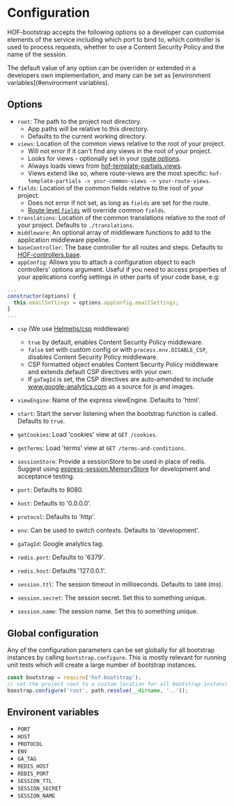 # Configuration

HOF-bootstrap accepts the following options so a developer can customise elements of the service including which port to bind to, which controller is used to process requests, whether to use a Content Security Policy and the name of the session.

The default value of any option can be overriden or extended in a developers own implementation, and many can be set as [environment variables](#environment variables).

## Options

- `root`: The path to the project root directory.
  - App paths will be relative to this directory.
  - Defaults to the current working directory.
- `views`: Location of the common views relative to the root of your project.
  - Will not error if it can't find any views in the root of your project.
  - Looks for views - optionally set in your [route options](#route-options).
  - Always loads views from [hof-template-partials.views](https://github.com/UKHomeOfficeForms/hof-template-partials/tree/master/views).
  - Views extend like so, where route-views are the most specific: `hof-template-partials -> your-common-views -> your-route-views`.
- `fields`: Location of the common fields relative to the root of your project.
  - Does not error if not set, as long as `fields` are set for the route.
  - [Route level `fields`](#route-options) will override common `fields`.
- `translations`: Location of the common translations relative to the root of your project. Defaults to `./translations`.
- `middleware`: An optional array of middleware functions to add to the application middleware pipeline.
- `baseController`: The base controller for all routes and steps. Defaults to [HOF-controllers.base](https://github.com/UKHomeOfficeForms/hof-controllers/blob/master/lib/base-controller.js).
- `appConfig`: Allows you to attach a configuration object to each controllers' options argument. Useful if you need to access properties of your applications config settings in other parts of your code base, e.g:

```javascript
...
constructor(options) {
  this.emailSettings = options.appConfig.emailSettings;
}
...
```
- `csp` (We use [Helmetjs/csp](https://github.com/helmetjs/csp) middleware)
  - `true` by default, enables Content Security Policy middleware.
  - `false` set with custom config or with `process.env.DISABLE_CSP`, disables Content Security Policy middleware.
  - CSP formatted object enables Content Security Policy middleware and extends default CSP directives with your own.
  - If `gaTagId` is set, the CSP directives are auto-amended to include www.google-analytics.com as a source for js and images.

- `viewEngine`: Name of the express viewEngine. Defaults to 'html'.
- `start`: Start the server listening when the bootstrap function is called. Defaults to `true`.
- `getCookies`: Load 'cookies' view at `GET /cookies`.
- `getTerms`: Load 'terms' view at `GET /terms-and-conditions`.
- `sessionStore`: Provide a sessionStore to be used in place of redis. Suggest using [express-session.MemoryStore](https://github.com/expressjs/session/blob/master/session/memory.js) for development and acceptance testing.
- `port`: Defaults to 8080.
- `host`: Defaults to '0.0.0.0'.
- `protocol`: Defaults to 'http'.
- `env`: Can be used to switch contexts. Defaults to 'development'.
- `gaTagId`: Google analytics tag.
- `redis.port`: Defaults to '6379'.
- `redis.host`: Defaults '127.0.0.1'.
- `session.ttl`: The session timeout in milliseconds. Defaults to `1800` (ms).
- `session.secret`: The session secret. Set this to something unique.
- `session.name`: The session name. Set this to something unique.

## Global configuration

Any of the configuration parameters can be set globally for all bootstrap instances by calling `bootstrap.configure`. This is mostly relevant for running unit tests which will create a large number of bootstrap instances.

```javascript
const bootstrap = require('hof-bootstrap');
// set the project root to a custom location for all bootstrap instances
boostrap.configure('root', path.resolve(__dirname, '..'));
```

## Environent variables

- `PORT`
- `HOST`
- `PROTOCOL`
- `ENV`
- `GA_TAG`
- `REDIS_HOST`
- `REDIS_PORT`
- `SESSION_TTL`
- `SESSION_SECRET`
- `SESSION_NAME`

